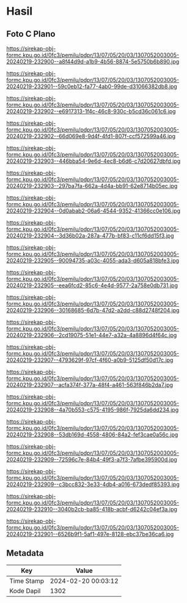 # Hasil

## Foto C Plano

https://sirekap-obj-formc.kpu.go.id/0fc3/pemilu/pdpr/13/07/05/20/03/1307052003005-20240219-232900--a8f44d9d-a1b9-4b56-8874-5e5750b6b890.jpg

https://sirekap-obj-formc.kpu.go.id/0fc3/pemilu/pdpr/13/07/05/20/03/1307052003005-20240219-232901--59c0eb12-fa77-4ab0-99de-d31066382db8.jpg

https://sirekap-obj-formc.kpu.go.id/0fc3/pemilu/pdpr/13/07/05/20/03/1307052003005-20240219-232902--e6917313-1f4c-46c8-930c-b5cd36c061c6.jpg

https://sirekap-obj-formc.kpu.go.id/0fc3/pemilu/pdpr/13/07/05/20/03/1307052003005-20240219-232902--66d069e8-9d4f-4fd1-807f-ccf572599a46.jpg

https://sirekap-obj-formc.kpu.go.id/0fc3/pemilu/pdpr/13/07/05/20/03/1307052003005-20240219-232903--446bba54-9e6d-4ec8-b6d6-c7d20627dbfd.jpg

https://sirekap-obj-formc.kpu.go.id/0fc3/pemilu/pdpr/13/07/05/20/03/1307052003005-20240219-232903--297ba7fa-662a-4d4a-bb91-62e8714b05ec.jpg

https://sirekap-obj-formc.kpu.go.id/0fc3/pemilu/pdpr/13/07/05/20/03/1307052003005-20240219-232904--0d0abab2-06a6-4544-9352-41366cc0e106.jpg

https://sirekap-obj-formc.kpu.go.id/0fc3/pemilu/pdpr/13/07/05/20/03/1307052003005-20240219-232904--3d36b02a-287a-477b-bf83-c11cf6dd15f3.jpg

https://sirekap-obj-formc.kpu.go.id/0fc3/pemilu/pdpr/13/07/05/20/03/1307052003005-20240219-232905--90094735-a03c-4055-ada3-d605a818bfe3.jpg

https://sirekap-obj-formc.kpu.go.id/0fc3/pemilu/pdpr/13/07/05/20/03/1307052003005-20240219-232905--eea6fcd2-85c6-4e4d-9577-2a758e0db731.jpg

https://sirekap-obj-formc.kpu.go.id/0fc3/pemilu/pdpr/13/07/05/20/03/1307052003005-20240219-232906--30168685-6d7b-47d2-a2dd-c88d2748f204.jpg

https://sirekap-obj-formc.kpu.go.id/0fc3/pemilu/pdpr/13/07/05/20/03/1307052003005-20240219-232906--2cd19075-51e1-44e7-a32a-4a8896d4f64c.jpg

https://sirekap-obj-formc.kpu.go.id/0fc3/pemilu/pdpr/13/07/05/20/03/1307052003005-20240219-232907--4793629f-97cf-4f60-a0b9-5125df50d17c.jpg

https://sirekap-obj-formc.kpu.go.id/0fc3/pemilu/pdpr/13/07/05/20/03/1307052003005-20240219-232907--acfa374f-377a-48f4-a461-563f846b2da7.jpg

https://sirekap-obj-formc.kpu.go.id/0fc3/pemilu/pdpr/13/07/05/20/03/1307052003005-20240219-232908--4a70b553-c575-4195-986f-7925da6dd234.jpg

https://sirekap-obj-formc.kpu.go.id/0fc3/pemilu/pdpr/13/07/05/20/03/1307052003005-20240219-232908--53db169d-4558-4806-84a2-fef3cae0a56c.jpg

https://sirekap-obj-formc.kpu.go.id/0fc3/pemilu/pdpr/13/07/05/20/03/1307052003005-20240219-232909--72596c7e-84b4-49f3-a7f3-7afbe395900d.jpg

https://sirekap-obj-formc.kpu.go.id/0fc3/pemilu/pdpr/13/07/05/20/03/1307052003005-20240219-232909--c3bcc832-3e33-4db4-a016-673dedf85393.jpg

https://sirekap-obj-formc.kpu.go.id/0fc3/pemilu/pdpr/13/07/05/20/03/1307052003005-20240219-232910--3040b2cb-ba85-418b-acbf-d6242c04ef3a.jpg

https://sirekap-obj-formc.kpu.go.id/0fc3/pemilu/pdpr/13/07/05/20/03/1307052003005-20240219-232901--6526b9f1-5af1-497e-8128-ebc37be36ca6.jpg


## Metadata

| Key        | Value               |
| ---------- | ------------------- |
| Time Stamp | 2024-02-20 00:03:12 |
| Kode Dapil | 1302                |



